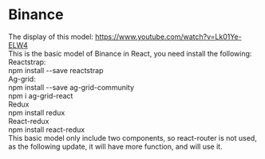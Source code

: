 # Binance
The display of this model: https://www.youtube.com/watch?v=Lk01Ye-ELW4<br/>
This is the basic model of Binance in React, you need install the following: <br/>
Reactstrap:<br/>
npm install --save reactstrap <br/>
Ag-grid:<br/>
npm install --save ag-grid-community<br/>
npm i ag-grid-react<br/>
Redux<br/>
npm install redux<br/>
React-redux<br/>
npm install react-redux<br/>
This basic model only include two components, so react-router is not used, as the following update, it will have more function, and will use it.<br/>
